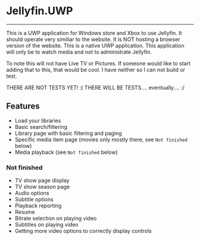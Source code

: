 # Jellyfin.UWP
----------------------------

This is a UWP application for Windows store and Xbox to use Jellyfin. It should operate very similiar to the website. It is NOT hosting a browser version of the website. This is a native UWP application. This application will only be to watch media and not to administrate Jellyfin.

To note this will not have Live TV or Pictures. If someone would like to start adding that to this, that would be cool. I have neither so I can not build or test.

THERE ARE NOT TESTS YET! :( THERE WILL BE TESTS.... eventually.... :/

## Features
* Load your libraries
* Basic search/filtering
* Library page with basic filtering and paging
* Specific media item page (movies only mostly there, see `Not finished` below)
* Media playback (see `Not finished` below)

### Not finished

* TV show page display
* TV show season page
* Audio options
* Subtitle options
* Playback reporting
* Resume
* Bitrate selection on playing video
* Subtitles on playing video
* Getting more video options to correctly display controls
